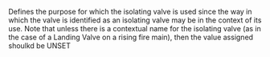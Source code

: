 ﻿Defines the purpose for which the isolating valve is used since the way in which the valve is identified as an isolating valve may be in the context of its use. Note that unless there is a contextual name for the isolating valve (as in the case of a Landing Valve on a rising fire main), then the value assigned shoulkd be UNSET